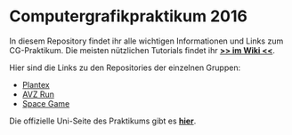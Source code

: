 # Computergrafikpraktikum 2016

In diesem Repository findet ihr alle wichtigen Informationen und Links zum CG-Praktikum. Die meisten nützlichen Tutorials findet ihr **[>> im Wiki <<](https://github.com/OsnaCS/cgp-2016/wiki)**.

Hier sind die Links zu den Repositories der einzelnen Gruppen:

- [Plantex](https://github.com/OsnaCS/plantex)
- [AVZ Run](https://github.com/OsnaCS/avz-run)
- [Space Game](https://github.com/OsnaCS/space-game)

Die offizielle Uni-Seite des Praktikums gibt es [**hier**](http://www-lehre.inf.uos.de/cgp/2016/).
